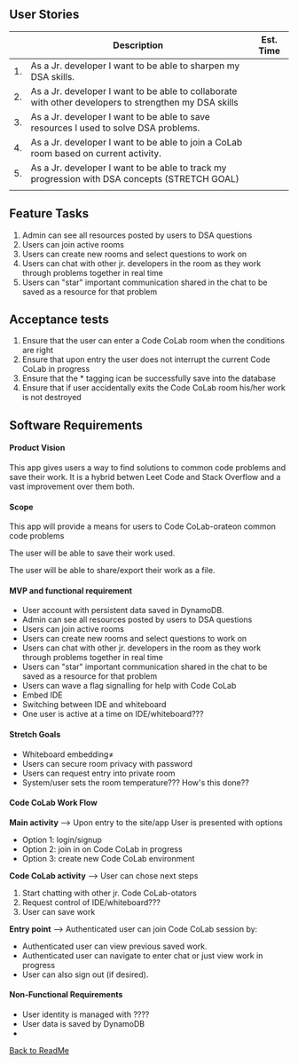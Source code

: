 ## User Stories

|     | Description                                                                                           | Est. Time |
| --- | ----------------------------------------------------------------------------------------------------- | --------- |
| 1.  | As a Jr. developer I want to be able to sharpen my DSA skills.                                        |           |
| 2.  | As a Jr. developer I want to be able to collaborate with other developers to strengthen my DSA skills |           |
| 3.  | As a Jr. developer I want to be able to save resources I used to solve DSA problems.                  |           |
| 4.  | As a Jr. developer I want to be able to join a CoLab room based on current activity.                  |           |
| 5.  | As a Jr. developer I want to be able to track my progression with DSA concepts (STRETCH GOAL)         |
|     |

## Feature Tasks

1. Admin can see all resources posted by users to DSA questions
1. Users can join active rooms
1. Users can create new rooms and select questions to work on
1. Users can chat with other jr. developers in the room as they work through problems together in real time
1. Users can "star" important communication shared in the chat to be saved as a resource for that problem

## Acceptance tests

1. Ensure that the user can enter a Code CoLab room when the conditions are right
1. Ensure that upon entry the user does not interrupt the current Code CoLab in progress
1. Ensure that the \* tagging ican be successfully save into the database
1. Ensure that if user accidentally exits the Code CoLab room his/her work is not destroyed

## Software Requirements

#### Product Vision

This app gives users a way to find solutions to common code problems and save their work. It is a hybrid betwen Leet Code and Stack Overflow and a vast improvement over them both.

#### Scope

This app will provide a means for users to Code CoLab-orateon common code problems

The user will be able to save their work used.

The user will be able to share/export their work as a file.

#### MVP and functional requirement

- User account with persistent data saved in DynamoDB.
- Admin can see all resources posted by users to DSA questions
- Users can join active rooms
- Users can create new rooms and select questions to work on
- Users can chat with other jr. developers in the room as they work through problems together in real time
- Users can "star" important communication shared in the chat to be saved as a resource for that problem
- Users can wave a flag signalling for help with Code CoLab
- Embed IDE
- Switching between IDE and whiteboard
- One user is active at a time on IDE/whiteboard???

#### Stretch Goals

- Whiteboard embedding≠
- Users can secure room privacy with password
- Users can request entry into private room
- System/user sets the room temperature??? How's this done??

#### Code CoLab Work Flow

**Main activity** --> Upon entry to the site/app User is presented with options

- Option 1: login/signup
- Option 2: join in on Code CoLab in progress
- Option 3: create new Code CoLab environment

**Code CoLab activity** --> User can chose next steps

1. Start chatting with other jr. Code CoLab-otators
2. Request control of IDE/whiteboard???
3. User can save work

**Entry point** --> Authenticated user can join Code CoLab session by:

- Authenticated user can view previous saved work.
- Authenticated user can navigate to enter chat or just view work in progress
- User can also sign out (if desired).

#### Non-Functional Requirements

- User identity is managed with ????
- User data is saved by DynamoDB
-

[Back to ReadMe](../README.MD)
